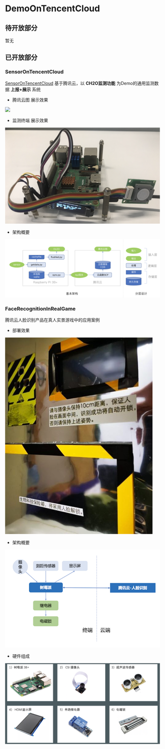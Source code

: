 # DemoOnTencentCloud

## 待开放部分

暂无

## 已开放部分

### SensorOnTencentCloud
[SensorOnTencentCloud](https://github.com/eckygao/SensorOnTencentCloud) 基于腾讯云，以 __CH2O监测功能__ 为Demo的通用监测数据 __上报+展示__ 系统

- 腾讯云图 展示效果

![](https://github.com/eckygao/SensorOnTencentCloud/blob/master/images/yuntu_1.gif)

- 监测终端 展示效果

![](https://github.com/eckygao/DemoOnTencentCloud/blob/master/image/demo_sotc_rpi.png)

- 架构概要

![](https://github.com/eckygao/DemoOnTencentCloud/blob/master/image/demo_sotc_structure.png)

### FaceRecognitionInRealGame

腾讯云人脸识别产品在真人实景游戏中的应用案例

- 部署效果

![安装效果图](https://github.com/eckygao/FaceRecognitionInRealGame/blob/master/img/WechatIMG676.jpeg)

- 架构概要

![系统架构](https://github.com/eckygao/FaceRecognitionInRealGame/blob/master/img/infrastructure.png)

- 硬件组成

![硬件组成图](https://github.com/eckygao/FaceRecognitionInRealGame/blob/master/img/hardware.png)
